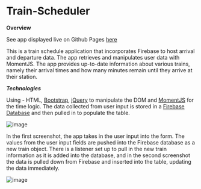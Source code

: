 # Train-Scheduler

**Overview**

See app displayed live on Github Pages [here](https://nevermindthelabel.github.io/Train-Scheduler/)

This is a train schedule application that incorporates Firebase to host arrival and departure data. The app retrieves and manipulates user data with MomentJS. The app provides up-to-date information about various trains, namely their arrival times and how many minutes remain until they arrive at their station.

***Technologies***

Using - HTML, [Bootstrap](https://getbootstrap.com), [jQuery](https://jquery.com/) to manipulate the DOM and [MomentJS](http://momentjs.com/) for the time logic. The data collected from user input is stored in a [Firebase Database](https://firebase.google.com/) and then pulled in to populate the table.

![image](https://user-images.githubusercontent.com/10904004/52189936-eb9fc580-27f8-11e9-9f8d-c48f747a7bd3.png)

In the first screenshot, the app takes in the user input into the form. The values from the user input fields are pushed into the Firebase database as a new train object. There is a listener set up to pull in the new train information as it is added into the database, and in the second screenshot the data is pulled down from Firebase and inserted into the table, updating the data immediately.

![image](https://user-images.githubusercontent.com/10904004/52189953-1be76400-27f9-11e9-9b20-b158694b53ee.png)
